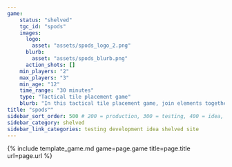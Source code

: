 ```yaml
---
game:
    status: "shelved"
    tgc_id: "spods"
    images:
      logo:
        asset: "assets/spods_logo_2.png"
      blurb:
        asset: "assets/spods_blurb.png"
      action_shots: []
    min_players: "2"
    max_players: "3"
    min_age: "12"
    time_range: "30 minutes"
    type: "Tactical tile placement game"
    blurb: "In this tactical tile placement game, join elements together from different tiles to form chains.  Keep track of your longest chain from each element - and then, at the end of the game, whoever has the longest "short" chain wins."
title: "spods™"
sidebar_sort_order: 500 # 200 = production, 300 = testing, 400 = idea, 500 = shelved
sidebar_category: shelved
sidebar_link_categories: testing development idea shelved site
---
```

{% include template_game.md game=page.game title=page.title url=page.url %}

